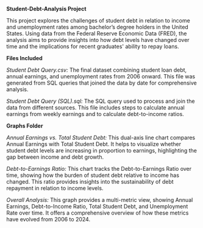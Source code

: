**Student-Debt-Analysis Project**

This project explores the challenges of student debt in relation to income and unemployment rates among bachelor’s degree holders in the United States. Using data from the Federal Reserve Economic Data (FRED), the analysis aims to provide insights into how debt levels have changed over time and the implications for recent graduates' ability to repay loans.

**Files Included**

_Student Debt Query.csv:_
The final dataset combining student loan debt, annual earnings, and unemployment rates from 2006 onward. This file was generated from SQL queries that joined the data by date for comprehensive analysis.

_Student Debt Query (SQL).sql:_
The SQL query used to process and join the data from different sources. This file includes steps to calculate annual earnings from weekly earnings and to calculate debt-to-income ratios.

**Graphs Folder**

_Annual Earnings vs. Total Student Debt:_
This dual-axis line chart compares Annual Earnings with Total Student Debt. It helps to visualize whether student debt levels are increasing in proportion to earnings, highlighting the gap between income and debt growth.

_Debt-to-Earnings Ratio:_
This chart tracks the Debt-to-Earnings Ratio over time, showing how the burden of student debt relative to income has changed. This ratio provides insights into the sustainability of debt repayment in relation to income levels.

_Overall Analysis:_
This graph provides a multi-metric view, showing Annual Earnings, Debt-to-Income Ratio, Total Student Debt, and Unemployment Rate over time. It offers a comprehensive overview of how these metrics have evolved from 2006 to 2024.
